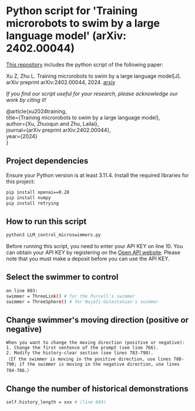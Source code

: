 # Python script for 'Training microrobots to swim by a large language model' (arXiv: 2402.00044)

[This repository]([https://www.google.com](https://github.com/ZhulailaiFluidLab/Training_microswimmer_by_LLM)) includes the python script of the following paper:

Xu Z, Zhu L. Training microrobots to swim by a large language model[J]. arXiv preprint arXiv:2402.00044, 2024. [arxiv](https://arxiv.org/abs/2402.00044)

*If you find our script useful for your research, please acknowledge our work by citing it!*

@article{xu2024training,\
  title={Training microrobots to swim by a large language model},\
  author={Xu, Zhuoqun and Zhu, Lailai},\
  journal={arXiv preprint arXiv:2402.00044},\
  year={2024}\
}

## Project dependencies

Ensure your Python version is at least 3.11.4. Install the required libraries for this project:

```bash
pip install openai==0.28
pip install numpy
pip install retrying
```

## How to run this script
```bash
python3 LLM_control_microswimmers.py
```

Before running this script, you need to enter your API KEY on line 10. You can obtain your API KEY by registering on the [Open API website](https://platform.openai.com/api-keys). Please note that you must make a deposit before you can use the API KEY.


## Select the swimmer to control

```bash
on line 803:
swimmer = ThreeLink() # for the Purcell's swimmer
swimmer = ThreeSphere() # for Najafi-Golestanian's swimmer
```

## Change swimmer's moving direction (positive or negative)

```text
When you want to change the moving direction (positive or negative):
1. Change the first sentence of the prompt (see line 766).
2. Modify the history-clear section (see lines 783-790).
（If the swimmer is moving in the positive direction, use lines 788-790; if the swimmer is moving in the negative direction, use lines 784-786.）
```
## Change the number of historical demonstrations

```bash
self.history_length = xxx # (line 684)
```


<!--There are two class "class ThreeLink" and "class Threesphere" respectively introduce the environment of purcell swimmer and NG's swimmer. -->
